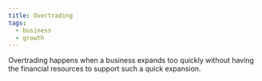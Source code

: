 ```yaml
---
title: Overtrading
tags:
  - business
  - growth
---
```

Overtrading happens when a business expands too quickly without having the financial resources to support such a quick expansion.

